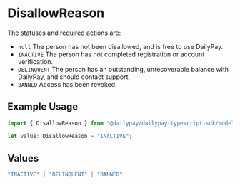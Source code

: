 # DisallowReason

The statuses and required actions are:
- `null` The person has not been disallowed, and is free to use DailyPay.
- `INACTIVE` The person has not completed registration or account verification.
- `DELINQUENT` The person has an outstanding, unrecoverable balance with DailyPay, and should contact support.
- `BANNED` Access has been revoked.


## Example Usage

```typescript
import { DisallowReason } from "@dailypay/dailypay-typescript-sdk/models";

let value: DisallowReason = "INACTIVE";
```

## Values

```typescript
"INACTIVE" | "DELINQUENT" | "BANNED"
```